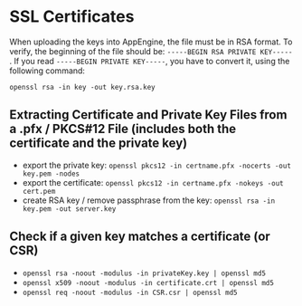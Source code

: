 # SSL Certificates

When uploading the keys into AppEngine, the file must be in RSA format. To verify, the beginning of the file should be: `-----BEGIN RSA PRIVATE KEY-----` . If you read `-----BEGIN PRIVATE KEY-----`, you have to convert it, using the following command:

```
openssl rsa -in key -out key.rsa.key
```



## Extracting Certificate and Private Key Files from a .pfx / PKCS#12 File (includes both the certificate and the private key)

- export the private key: `openssl pkcs12 -in certname.pfx -nocerts -out key.pem -nodes`
- export the certificate: `openssl pkcs12 -in certname.pfx -nokeys -out cert.pem`
- create RSA key / remove passphrase from the key: `openssl rsa -in key.pem -out server.key`

## Check if a given key matches a certificate (or CSR)

- `openssl rsa -noout -modulus -in privateKey.key | openssl md5`
- `openssl x509 -noout -modulus -in certificate.crt | openssl md5`
- `openssl req -noout -modulus -in CSR.csr | openssl md5`